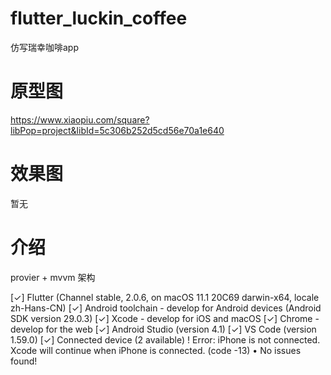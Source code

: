 # flutter_luckin_coffee

仿写瑞幸咖啡app
# 原型图
https://www.xiaopiu.com/square?libPop=project&libId=5c306b252d5cd56e70a1e640

# 效果图

暂无
# 介绍
provier + mvvm 架构


[✓] Flutter (Channel stable, 2.0.6, on macOS 11.1 20C69 darwin-x64, locale zh-Hans-CN)
[✓] Android toolchain - develop for Android devices (Android SDK version 29.0.3)
[✓] Xcode - develop for iOS and macOS
[✓] Chrome - develop for the web
[✓] Android Studio (version 4.1)
[✓] VS Code (version 1.59.0)
[✓] Connected device (2 available)
    ! Error: iPhone is not connected. Xcode will continue when iPhone is connected. (code -13)
• No issues found!